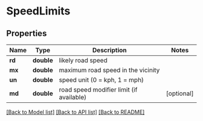 # SpeedLimits

## Properties
Name | Type | Description | Notes
------------ | ------------- | ------------- | -------------
**rd** | **double** | likely road speed | 
**mx** | **double** | maximum road speed in the vicinity | 
**un** | **double** | speed unit (0 &#x3D; kph, 1 &#x3D; mph) | 
**md** | **double** | road speed modifier limit (if available) | [optional] 

[[Back to Model list]](../README.md#documentation-for-models) [[Back to API list]](../README.md#documentation-for-api-endpoints) [[Back to README]](../README.md)


